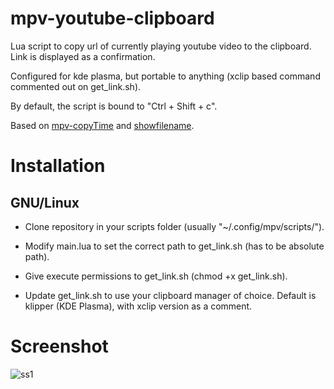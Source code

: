 # mpv-youtube-clipboard
Lua script to copy url of currently playing youtube video to the clipboard. Link is displayed as a confirmation. 

Configured for kde plasma, but portable to anything (xclip based command commented out on get_link.sh).

By default, the script is bound to "Ctrl + Shift + c".

Based on [mpv-copyTime](https://github.com/Arieleg/mpv-copyTime) and [showfilename](https://github.com/yuukidach/mpv-scripts).

# Installation

## GNU/Linux

* Clone repository in your scripts folder (usually "~/.config/mpv/scripts/"). 

* Modify main.lua to set the correct path to get_link.sh (has to be absolute path).

* Give execute permissions to get_link.sh (chmod +x get_link.sh).

* Update get_link.sh to use your clipboard manager of choice. Default is klipper (KDE Plasma), with xclip version as a comment.


# Screenshot
![ss1](https://user-images.githubusercontent.com/39190784/124830911-7361ff00-df72-11eb-9ac2-16c17518b821.png)
